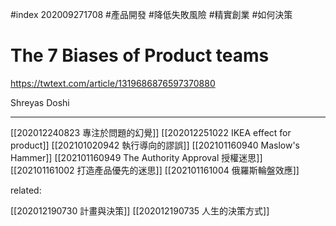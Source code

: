 #index 202009271708 #產品開發 #降低失敗風險 #精實創業 #如何決策 

# The 7 Biases of Product teams

https://twtext.com/article/1319686876597370880

Shreyas Doshi

---

[[202012240823 專注於問題的幻覺]]
[[202012251022 IKEA effect for product]]
[[202101020942 執行導向的謬誤]]
[[202101160940 Maslow's Hammer]]
[[202101160949 The Authority Approval 授權迷思]]
[[202101161002 打造產品優先的迷思]]
[[202101161004 俄羅斯輪盤效應]]

related:

[[202012190730 計畫與決策]]
[[202012190735 人生的決策方式]]